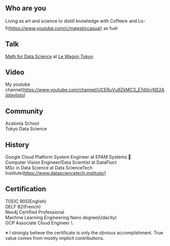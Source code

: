 ## Who are you
Living as art and science to distill knowledge with Coffee☕️ and Lo-fi(https://www.youtube.com/c/majesticcasual) as fuel

## Talk
[Math for Data Science](https://www.youtube.com/watch?v=DqoDpm_OjxQ&t=517s) at [Le Wagon Tokyo](https://www.lewagon.com/tokyo)

## Video
My youtube channel(https://www.youtube.com/channel/UCERuVu6ZkMC3_E7d0crNS2A/playlists)

## Community
Acalonia School \
Tokyo Data Science


## History
Google Cloud Platform System Engineer at EPAM Systems 👶 \
Computer Vision Engineer/Data Scientist at DataFluct \
MSc in Data Science at Data ScienceTech Institute(https://www.datasciencetech.institute/)

## Certification
TOEIC 905(English) \
DELF B2(French) \
Neo4j Certified Professional \
Machine Learning Engineering Nano degree(Udacity) \
GCP Associate Cloud Engineer \

※ I strongly believe the certificate is only the obvious accomplishment. True value comes from mostly implicit contributions.
